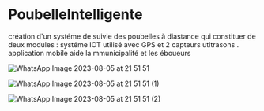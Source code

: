 # PoubelleIntelligente
création d'un systéme de suivie des poubelles à diastance  qui constituer de deux modules : systéme IOT utilisé avec GPS et 2 capteurs utltrasons . application mobile aide la  mmunicipalité et les éboueurs

![WhatsApp Image 2023-08-05 at 21 51 51](https://github.com/marwa-wesleti/PoubelleIntelligente/assets/110094715/f4aa1158-3355-4541-8bcb-149f9dcc3214)

![WhatsApp Image 2023-08-05 at 21 51 51 (1)](https://github.com/marwa-wesleti/PoubelleIntelligente/assets/110094715/6a4aec3a-eab3-4775-81e6-bf42b8721b7b)

![WhatsApp Image 2023-08-05 at 21 51 51 (2)](https://github.com/marwa-wesleti/PoubelleIntelligente/assets/110094715/9a011a6f-b6a1-4c0f-aec4-481b47cb99b4)
